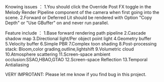 Knowing issues ：
1.You should click the Override Post FX toggle in the Melody Render Pipeline component of the camera when first going into the scene.
2.Forward or Deferred Lit should be rendered with Option "Copy Depth" or "Use GBuffer" on and never run parallel.

Feature include ：
1.Base forward rendering path pipeline
2.Cascade shadow map
3.Directional light/Per object point light
4.Geometry buffer
5.Velocity buffer
6.Simple PBR
7.Complex toon shading
8.Post-processing stack: Bloom,color grading,outline,lightshift
9.Volumetric cloud
10.Atmosphere scattering
11.Screen-space ambient occlusion:SSAO,HBAO,GTAO
12.Screen-space Reflection
13.Temporal Antialiasing

VERY IMPROTANT:
Please let me know if you find bug in this project.
